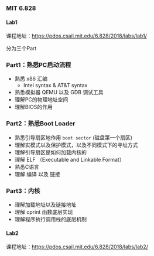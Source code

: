 ### MIT 6.828

#### Lab1
课程地址：https://pdos.csail.mit.edu/6.828/2018/labs/lab1/

分为三个Part
### Part1：熟悉PC启动流程
- 熟悉 x86 汇编
  - Intel syntax & AT&T syntax
- 熟悉模拟器 QEMU 以及 GDB 调试工具
- 理解PC的物理地址空间
- 理解BIOS的作用

### Part2：熟悉Boot Loader
- 熟悉引导扇区地作用 `boot sector` (磁盘第一个扇区)
- 理解实模式以及保护模式，以及不同模式下的寻址方式
- 理解引导扇区是如何加载内核的
- 理解 ELF （Executable and Linkable Format）
- 熟悉C语言
- 理解 编译 以及 链接 

### Part3：内核
- 理解加载地址以及链接地址
- 理解 cprint 函数底层实现
- 理解程序执行调用栈的底层机制


#### Lab2
课程地址：https://pdos.csail.mit.edu/6.828/2018/labs/lab2/